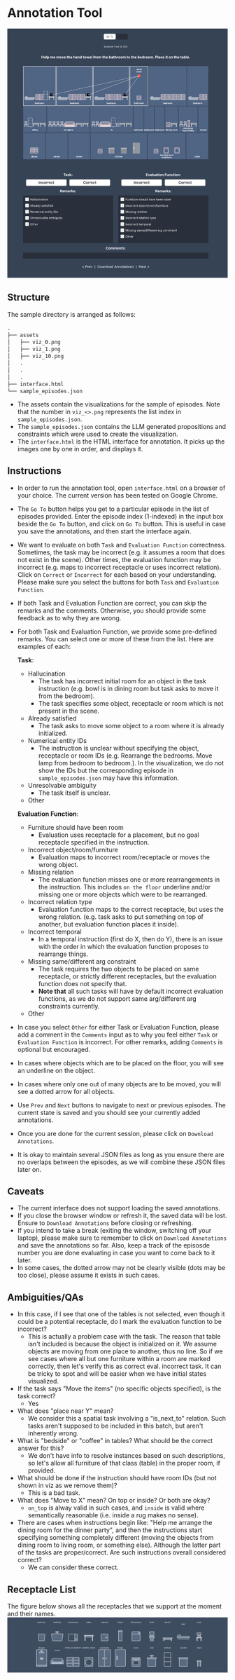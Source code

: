 # Annotation Tool

![alt text](image.png)

## Structure

The sample directory is arranged as follows:

```
.
├── assets
│   ├── viz_0.png
│   ├── viz_1.png
│   ├── viz_10.png
│   .
│   .
│   .
├── interface.html
└── sample_episodes.json
```

- The assets contain the visualizations for the sample of episodes. Note that the number in `viz_<>.png` represents the list index in `sample_episodes.json`.
- The `sample_episodes.json` contains the LLM generated propositions and constraints which were used to create the visualization.
- The `interface.html` is the HTML interface for annotation. It picks up the images one by one in order, and displays it.

## Instructions
- In order to run the annotation tool, open `interface.html` on a browser of your choice. The current version has been tested on Google Chrome.
- The `Go To` button helps you get to a particular episode in the list of episodes provided. Enter the episode index (1-indexed) in the input box beside the `Go To` button, and click on `Go To` button. This is useful in case you save the annotations, and then start the interface again.
- We want to evaluate on both `Task` and `Evaluation Function` correctness. Sometimes, the task may be incorrect (e.g. it assumes a room that does not exist in the scene). Other times, the evaluation function may be incorrect (e.g. maps to incorrect receptacle or uses incorrect relation). Click on `Correct` or `Incorrect` for each based on your understanding. Please make sure you select the buttons for both `Task` and `Evaluation Function`.
- If both Task and Evaluation Function are correct, you can skip the remarks and the comments. Otherwise, you should provide some feedback as to why they are wrong.
- For both Task and Evaluation Function, we provide some pre-defined remarks. You can select one or more of these from the list. Here are examples of each:

    **Task**:
    - Hallucination
        - The task has incorrect initial room for an object in the task instruction (e.g. bowl is in dining room but task asks to move it from the bedroom).
        - The task specifies some object, receptacle or room which is not present in the scene.
    - Already satisfied
        - The task asks to move some object to a room where it is already initialized.
    - Numerical entity IDs
        - The instruction is unclear without specifying the object, receptacle or room IDs (e.g. Rearrange the bedrooms. Move lamp from bedroom to bedroom.). In the visualization, we do not show the IDs but the corresponding episode in `sample_episodes.json` may have this information.
    - Unresolvable ambiguity
        - The task itself is unclear.
    - Other

    **Evaluation Function**:
    - Furniture should have been room
        - Evaluation uses receptacle for a placement, but no goal receptacle specified in the instruction.
    - Incorrect object/room/furniture
        - Evaluation maps to incorrect room/receptacle or moves the wrong object.
    - Missing relation
        - The evaluation function misses one or more rearrangements in the instruction. This includes `on the floor` underline and/or missing one or more objects which were to be rearranged.
    - Incorrect relation type
        - Evaluation function maps to the correct receptacle, but uses the wrong relation. (e.g. task asks to put something on top of another, but evaluation function places it inside).
    - Incorrect temporal
        - In a temporal instruction (first do X, then do Y), there is an issue with the order in which the evaluation function proposes to rearrange things.
    - Missing same/different arg constraint
        - The task requires the two objects to be placed on same receptacle, or strictly different receptacles, but the evaluation function does not specify that. 
        - **Note that** all such tasks will have by default incorrect evaluation functions, as we do not support same arg/different arg constraints currently.
    - Other
- In case you select `Other` for either Task or Evaluation Function, please add a comment in the `Comments` input as to why you feel either `Task` or `Evaluation Function` is incorrect. For other remarks, adding `Comments` is optional but encouraged.
- In cases where objects which are to be placed on the floor, you will see an underline on the object.
- In cases where only one out of many objects are to be moved, you will see a dotted arrow for all objects.
- Use `Prev` and `Next` buttons to navigate to next or previous episodes. The current state is saved and you should see your currently added annotations.
- Once you are done for the current session, please click on `Download Annotations`.
- It is okay to maintain several JSON files as long as you ensure there are no overlaps between the episodes, as we will combine these JSON files later on.


## Caveats
- The current interface does not support loading the saved annotations. 
- If you close the browser window or refresh it, the saved data will be lost. Ensure to `Download Annotations` before closing or refreshing.
- If you intend to take a break (exiting the window, switching off your laptop), please make sure to remember to click on `Download Annotations` and save the annotations so far. Also, keep a track of the episosde number you are done evaluating in case you want to come back to it later.
- In some cases, the dotted arrow may not be clearly visible (dots may be too close), please assume it exists in such cases.

## Ambiguities/QAs

- In this case, if I see that one of the tables is not selected, even though it could be a potential receptacle, do I mark the evaluation function to be incorrect?
  - This is actually a problem case with the task. The reason that table isn't included is because the object is initialized on it. We assume objects are moving from one place to another, thus no line. So if we see cases where all but one furniture within a room are marked correctly, then let's verify this as correct eval. incorrect task. It can be tricky to spot and will be easier when we have initial states visualized.
- If the task says "Move the items" (no specific objects specified), is the task correct?
  - Yes
- What does "place near Y" mean?
  - We consider this a spatial task involving a "is_next_to" relation. Such tasks aren't supposed to be included in this batch, but aren't inherently wrong.
- What is "bedside" or "coffee" in tables? What should be the correct answer for this?
  - We don't have info to resolve instances based on such descriptions, so let's allow all furniture of that class (table) in the proper room, if provided.
- What should be done if the instruction should have room IDs (but not shown in viz as we remove them)?
  - This is a bad task.
- What does "Move to X" mean? On top or inside? Or both are okay?
  - `on_top` is alway valid in such cases, and `inside` is valid where semantically reasonable (i.e. inside a rug makes no sense).
- There are cases when instructions begin like: "Help me arrange the dining room for the dinner party", and then the instructions start specifying something completely different (moving the objects from dining room to living room, or something else). Although the latter part of the tasks are proper/correct. Are such instructions overall considered correct?
  - We can consider these correct.

## Receptacle List
The figure below shows all the receptacles that we support at the moment and their names.
![alt text](receptacle_collage.png)
